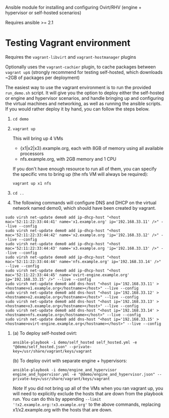 Ansible module for installing and configuring Ovirt/RHV (engine + hypervisor or self-hosted scenarios)

Requires ansible >= 2.1

# Testing Vagrant environment
Requires the `vagrant-libvirt` and `vagrant-hostmanager` plugins

Optionally uses the `vagrant-cachier` plugin, to cache packages between `vagrant up`s (strongly recommend for testing self-hosted, which downloads ~2GB of packages per deployment)

The easiest way to use the vagrant environment is to run the provided `run_demo.sh` script. It will give you the option to deploy either the self-hosted or engine and hypervisor scenarios, and handle bringing up and configuring the virtual machines and networking, as well as running the ansible scripts. If you would rather deploy it by hand, you can follow the steps below.

1. `cd demo`

1. `vagrant up`

    This will bring up 4 VMs
    - {x1|x2|x3}.example.org, each with 8GB of memory using all available processors
    - nfs.example.org, with 2GB memory and 1 CPU
    
    If you don't have enough resource to run all of them, you can specify the specific vms to bring up (the nfs VM will always be required):
    
    `vagrant up x1 nfs`

1. `cd ..`

1. The following commands will configure DNS and DHCP on the virtual network named demo0, which should have been created by vagrant. 
```
sudo virsh net-update demo0 add ip-dhcp-host "<host mac='52:11:22:33:44:41' name='x1.example.org' ip='192.168.33.11' />" --live --config
sudo virsh net-update demo0 add ip-dhcp-host "<host mac='52:11:22:33:44:42' name='x2.example.org 'ip='192.168.33.12' />" --live --config
sudo virsh net-update demo0 add ip-dhcp-host "<host mac='52:11:22:33:44:43' name='x3.example.org 'ip='192.168.33.13' />" --live --config
sudo virsh net-update demo0 add ip-dhcp-host "<host mac='52:11:22:33:44:44' name='nfs.example.org' ip='192.168.33.14' />" --live --config
sudo virsh net-update demo0 add ip-dhcp-host "<host mac='52:11:22:33:44:45' name='ovirt-engine.example.org' ip='192.168.33.15' />" --live --config
sudo virsh net-update demo0 add dns-host "<host ip='192.168.33.11' ><hostname>x1.example.org</hostname></host>" --live --config
sudo virsh net-update demo0 add dns-host "<host ip='192.168.33.12' ><hostname>x2.example.org</hostname></host>" --live --config
sudo virsh net-update demo0 add dns-host "<host ip='192.168.33.13' ><hostname>x3.example.org</hostname></host>" --live --config
sudo virsh net-update demo0 add dns-host "<host ip='192.168.33.14' ><hostname>nfs.example.org</hostname></host>" --live --config
sudo virsh net-update demo0 add dns-host "<host ip='192.168.33.15' ><hostname>ovirt-engine.example.org</hostname></host>" --live --config
```

1. (a) To deploy self-hosted ovirt:

    `ansible-playbook -i demo/self_hosted self_hosted.yml -e "@demo/self_hosted.json" --private-key=/usr/share/vagrant/keys/vagrant`

   (b) To deploy ovirt with separate engine + hypervisors:

    `ansible-playbook -i demo/engine_and_hypervisor engine_and_hypervisor.yml -e "@demo/engine_and_hypervisor.json" --private-key=/usr/share/vagrant/keys/vagrant`
    
    *Note* If you did not bring up all of the VMs when you ran vagrant up, you will need to explicitly exclude the hosts that are down from the playbook run. You can do this by appending `--limit '!x2.example.org:!x3.example.org'` to the above commands, replacing x1/x2.example.org with the hosts that are down.

